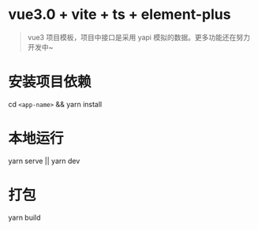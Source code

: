 # vue3.0 + vite + ts + element-plus

> vue3 项目模板，项目中接口是采用 yapi 模拟的数据。更多功能还在努力开发中~

# 安装项目依赖

cd `<app-name>` && yarn install

# 本地运行

yarn serve || yarn dev

# 打包

yarn build
